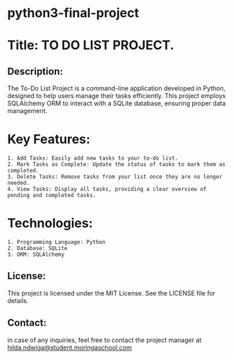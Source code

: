 # python3-final-project

# Title: TO DO LIST PROJECT.

## Description:
The To-Do List Project is a command-line application developed in Python, designed to help users manage their tasks efficiently. This project employs SQLAlchemy ORM to interact with a SQLite database, ensuring proper data management. 
# Key Features:

    1. Add Tasks: Easily add new tasks to your to-do list.
    2. Mark Tasks as Complete: Update the status of tasks to mark them as completed.
    3. Delete Tasks: Remove tasks from your list once they are no longer needed.
    4. View Tasks: Display all tasks, providing a clear overview of pending and completed tasks.

# Technologies:

    1. Programming Language: Python
    2. Database: SQLite
    3. ORM: SQLAlchemy

## License:
This project is licensed under the MIT License. See the LICENSE file for details.

## Contact:
in case of any inquiries, feel free to contact the project manager at hilda.ndwiga@student.moringaschool.com